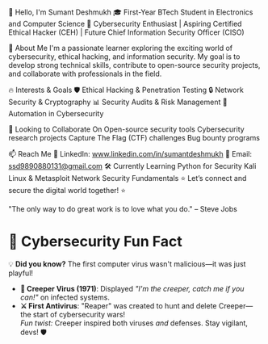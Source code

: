 👋 Hello, I'm Sumant Deshmukh
🎓 First-Year BTech Student in Electronics and Computer Science
🔐 Cybersecurity Enthusiast | Aspiring Certified Ethical Hacker (CEH) | Future Chief Information Security Officer (CISO)

🌱 About Me
I'm a passionate learner exploring the exciting world of cybersecurity, ethical hacking, and information security. My goal is to develop strong technical skills, contribute to open-source security projects, and collaborate with professionals in the field.

🔥 Interests & Goals
🛡️ Ethical Hacking & Penetration Testing
🔒 Network Security & Cryptography
📊 Security Audits & Risk Management
🤖 Automation in Cybersecurity

🚀 Looking to Collaborate On
Open-source security tools
Cybersecurity research projects
Capture The Flag (CTF) challenges
Bug bounty programs

📫 Reach Me
💼 LinkedIn: www.linkedin.com/in/sumantdeshmukh
📧 Email: ssd9890880131@gmail.com
🛠️ Currently Learning
Python for Security
Kali Linux & Metasploit
Network Security Fundamentals
⭐ Let’s connect and secure the digital world together! ⭐

"The only way to do great work is to love what you do." – Steve Jobs

# 🔐 Cybersecurity Fun Fact  
💡 **Did you know?** The first computer virus wasn't malicious—it was just playful!  
- **🦠 Creeper Virus (1971)**: Displayed *"I'm the creeper, catch me if you can!"* on infected systems.  
- **⚔️ First Antivirus**: "Reaper" was created to hunt and delete Creeper—the start of cybersecurity wars!  
*Fun twist:* Creeper inspired both viruses *and* defenses. Stay vigilant, devs! 🛡️  
